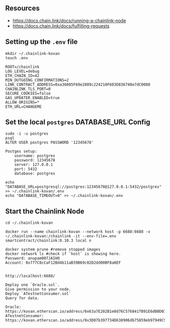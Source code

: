 ## Resources
 - https://docs.chain.link/docs/running-a-chainlink-node
 - https://docs.chain.link/docs/fulfilling-requests

## Setting up the `.env` file
    mkdir ~/.chainlink-kovan
    touch .env

    ROOT=/chainlink
    LOG_LEVEL=debug
    ETH_CHAIN_ID=42
    MIN_OUTGOING_CONFIRMATIONS=2
    LINK_CONTRACT_ADDRESS=0xa36085F69e2889c224210F603D836748e7dC0088
    CHAINLINK_TLS_PORT=0
    SECURE_COOKIES=false
    GAS_UPDATER_ENABLED=true
    ALLOW_ORIGINS=*
    ETH_URL=CHANGEME

## Set the local `postgres` DATABASE_URL Config
    sudo -i -u postgres
    psql
    ALTER USER postgres PASSWORD '12345678'

    Postges setup:
        username: postgres
        password: 12345678
        server: 127.0.0.1
        port: 5432
        database: postgres

    echo "DATABASE_URL=postgresql://postgres:12345678@127.0.0.1:5432/postgres" >> ~/.chainlink-kovan/.env
    echo "DATABASE_TIMEOUT=0" >> ~/.chainlink-kovan/.env

## Start the Chainlink Node
    cd ~/.chainlink-kovan 
    
    docker run --name chainlink-kovan --network host -p 6688:6688 -v ~/.chainlink-kovan:/chainlink -it --env-file=.env smartcontract/chainlink:0.10.3 local n

    docker system prune #remove stopped images
    docker network ls #check if `host` is showing here.
    Password: anupam007JAIHO
    Account: 0x777C8cCaF12Bd4b11aB39B69c02D2dd00BF8a0EF


    http://localhost:6688/

    Deploy one `Oracle.sol`.
    Give permission to your node.
    Deploy `ATestnetConsumer.sol`
    Query for data.

    Oracle: https://kovan.etherscan.io/address/0x63a7E202B1e0d76C576841fB91E6dB0D03D95a0F#writeContract
    ATestnetConsumer: https://kovan.etherscan.io/address/0x3D07b397734D638906db75859eb97949C9402f72#contracts
    


